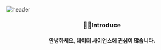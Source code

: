 ![header](https://capsule-render.vercel.app/api?type=venom&color=gradient&height=350&text=Hello%20World!&fontColor=1263CE)

<div align=center>
  
  <h3>🙋‍♂️Introduce</h3>
  <h4>
    안녕하세요, 데이터 사이언스에 관심이 많습니다.
  </h4>
</div>



